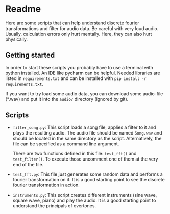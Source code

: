 # Readme

Here are some scripts that can help understand discrete fourier transformations and filter
for audio data.
Be careful with very loud audio. Usually, calculation errors only hurt mentally. Here, they can also hurt physically.

## Getting started

In order to start these scripts you probably have to use a terminal with python installed. An IDE like pycharm can be helpful.
Needed libraries are listed in `requirements.txt`  and can be installed with `pip install -r requirements.txt`.

If you want to try load some audio data, you can download some audio-file (\*.wav) and put it into the `audio/` directory (ignored by git).

## Scripts
- `filter_song.py`:
  This script loads a song file, applies a filter to it and plays the resulting audio.
  The audio file should be named `Song.wav` and should be located in the same directory as the script.
  Alternatively, the file can be specified as a command line argument.

  There are two functions defined in this file: `test_fft()` and `test_filter()`.
  To execute those uncomment one of them at the very end of the file.

- `test_fft.py`:
  This file just generates some random data and performs a fourier transformation on it. It is a good
  starting point to see the discrete fourier transformation in action.

- `instruments.py`:
  This script creates different instruments (sine wave, square wave, piano) and play the audio.
  It is a good starting point to understand the principals of overtones.
